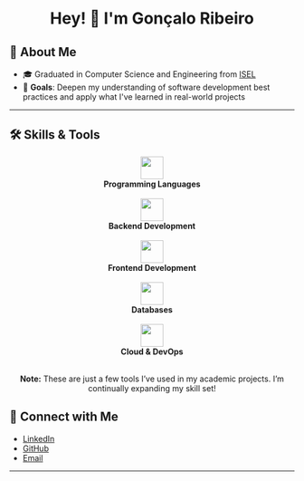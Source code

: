 <h1 align="center">Hey! 👋 I'm Gonçalo Ribeiro</h1>

## 📌 About Me
- 🎓 Graduated in Computer Science and Engineering from <a href="https://www.isel.pt/en/curso/bsc-degree/computer-science-and-computer-engineering">ISEL</a>
- 🎯 **Goals**: Deepen my understanding of software development best practices and apply what I've learned in real-world projects

---

## 🛠️ Skills & Tools

<div align="center">
  
  <!-- Programming Languages -->
  <img src="https://skillicons.dev/icons?i=kotlin,java,js,ts,c&perline=6" height="40px"/>
  <br/>
  <b>Programming Languages</b>
  <br/><br/>
  
  <!-- Backend -->
  <img src="https://skillicons.dev/icons?i=spring,nodejs,express&perline=5" height="40px"/>
  <br/>
  <b>Backend Development</b>
  <br/><br/>
  
  <!-- Frontend -->
  <img src="https://skillicons.dev/icons?i=html,css,react&perline=4" height="40px"/>
  <br/>
  <b>Frontend Development</b>
  <br/><br/>
  
  <!-- Databases -->
  <img src="https://skillicons.dev/icons?i=postgres,mongodb&perline=2" height="40px"/>
  <br/>
  <b>Databases</b>
  <br/><br/>
  
  <!-- Cloud & DevOps -->
  <img src="https://skillicons.dev/icons?i=docker,gcp,linux,bash,git,nginx&perline=9" height="40px"/>
  <br/>
  <b>Cloud & DevOps</b>
  <br/><br/>
  
  <b>Note:</b> These are just a few tools I’ve used in my academic projects. I’m continually expanding my skill set!
</div>

## 🤝 Connect with Me
- [LinkedIn](https://www.linkedin.com/in/gon%C3%A7alo-ribeir0/)
- [GitHub](https://github.com/GoncaloRibeiro6533)
- [Email](mailto:goncaloribeiro6533@gmail.com)

---

